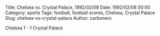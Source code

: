 Title: Chelsea vs. Crystal Palace, 1992/02/08
Date: 1992/02/08 00:00
Category: sports
Tags: football, football scores, Chelsea, Crystal Palace
Slug: chelsea-vs-crystal-palace
Author: carbonero


Chelsea 1 - 1 Crystal Palace
